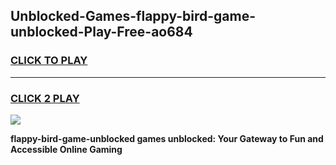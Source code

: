 
## Unblocked-Games-flappy-bird-game-unblocked-Play-Free-ao684
<h3>
<a href="https://premium76.site?title=flappy-bird-game-unblocked&ref=09A">CLICK TO PLAY</a></h3>
<hr>

<h3>
<a href="https://premium76.site?title=flappy-bird-game-unblocked&ref=09A">CLICK 2 PLAY</a>
  
</h3>

<a href="https://premium76.site?title=flappy-bird-game-unblocked&ref=09A"><img src="https://clearcache.store/games.png"></a>


**flappy-bird-game-unblocked games unblocked: Your Gateway to Fun and Accessible Online Gaming**
